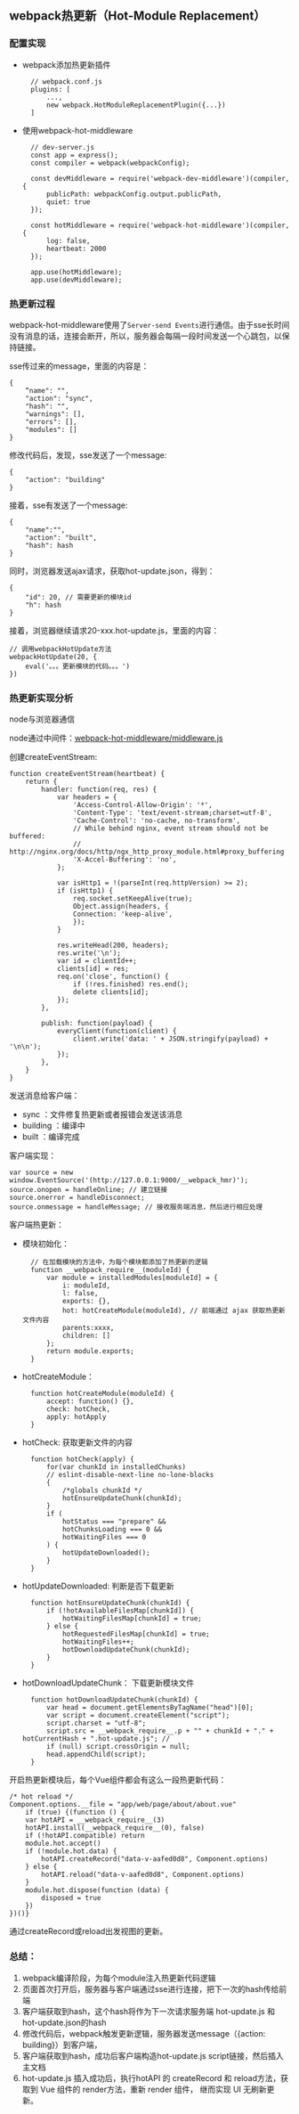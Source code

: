 ## webpack热更新（Hot-Module Replacement）  

### 配置实现  

- webpack添加热更新插件  


        // webpack.conf.js
        plugins: [
            ...,
            new webpack.HotModuleReplacementPlugin({...})
        ]  


- 使用webpack-hot-middleware 

        // dev-server.js
        const app = express();
        const compiler = webpack(webpackConfig);

        const devMiddleware = require('webpack-dev-middleware')(compiler, {
            publicPath: webpackConfig.output.publicPath,
            quiet: true
        });

        const hotMiddleware = require('webpack-hot-middleware')(compiler, {
            log: false,
            heartbeat: 2000
        });

        app.use(hotMiddleware);
        app.use(devMiddleware);  

### 热更新过程    

webpack-hot-middleware使用了``Server-send Events``进行通信。由于sse长时间没有消息的话，连接会断开，所以，服务器会每隔一段时间发送一个心跳包，以保持链接。    

sse传过来的message，里面的内容是：  

    {
        “name": "",
        "action": "sync",
        "hash": "",
        "warnings": [],
        "errors": [],
        "modules": []
    }  

修改代码后，发现，sse发送了一个message:  

    {
        "action": "building"
    }  

接着，sse有发送了一个message:  

    {
        "name":"",
        "action": "built",
        "hash": hash
    } 
     
同时，浏览器发送ajax请求，获取hot-update.json，得到：  

    {
        "id": 20, // 需要更新的模块id
        "h": hash
    }  

接着，浏览器继续请求20-xxx.hot-update.js，里面的内容：  

    // 调用webpackHotUpdate方法
    webpackHotUpdate(20, {
        eval('。。。更新模块的代码。。。')
    })  


### 热更新实现分析  

node与浏览器通信 

node通过中间件：[webpack-hot-middleware/middleware.js](https://github.com/webpack-contrib/webpack-hot-middleware/blob/master/middleware.js)  

创建createEventStream:  

    function createEventStream(heartbeat) {
        return {
            handler: function(req, res) {
                var headers = {
                    'Access-Control-Allow-Origin': '*',
                    'Content-Type': 'text/event-stream;charset=utf-8',
                    'Cache-Control': 'no-cache, no-transform',
                    // While behind nginx, event stream should not be buffered:
                    // http://nginx.org/docs/http/ngx_http_proxy_module.html#proxy_buffering
                    'X-Accel-Buffering': 'no', 
                };

                var isHttp1 = !(parseInt(req.httpVersion) >= 2);
                if (isHttp1) {
                    req.socket.setKeepAlive(true);
                    Object.assign(headers, {
                    Connection: 'keep-alive',
                    });
                }

                res.writeHead(200, headers);
                res.write('\n');
                var id = clientId++;
                clients[id] = res;
                req.on('close', function() {
                    if (!res.finished) res.end();
                    delete clients[id];
                });
            },

            publish: function(payload) {
                everyClient(function(client) {
                    client.write('data: ' + JSON.stringify(payload) + '\n\n');
                });
            },
        }
    }

发送消息给客户端：  

- sync ：文件修复热更新或者报错会发送该消息
- building ：编译中
- built ：编译完成  

客户端实现：  

    var source = new window.EventSource('(http://127.0.0.1:9000/__webpack_hmr)');
    source.onopen = handleOnline; // 建立链接
    source.onerror = handleDisconnect;
    source.onmessage = handleMessage; // 接收服务端消息，然后进行相应处理  

客户端热更新：  

- 模块初始化：  

        // 在加载模块的方法中，为每个模块都添加了热更新的逻辑 
        function __webpack_require__(moduleId) {
            var module = installedModules[moduleId] = {
                i: moduleId,
                l: false,
                exports: {},
                hot: hotCreateModule(moduleId), // 前端通过 ajax 获取热更新文件内容
                parents:xxxx,
                children: []
            };
            return module.exports;
        }

- hotCreateModule：

        function hotCreateModule(moduleId) {
            accept: function() {},
            check: hotCheck,
            apply: hotApply
        }  

- hotCheck: 获取更新文件的内容

        function hotCheck(apply) {
            for(var chunkId in installedChunks)
 			// eslint-disable-next-line no-lone-blocks
 			{
 				/*globals chunkId */
 				hotEnsureUpdateChunk(chunkId);
 			}
            if (
 				hotStatus === "prepare" &&
 				hotChunksLoading === 0 &&
 				hotWaitingFiles === 0
 			) {
 				hotUpdateDownloaded();
 			}
        }  

- hotUpdateDownloaded: 判断是否下载更新  

        function hotEnsureUpdateChunk(chunkId) {
            if (!hotAvailableFilesMap[chunkId]) {
                hotWaitingFilesMap[chunkId] = true;
            } else {
                hotRequestedFilesMap[chunkId] = true;
                hotWaitingFiles++;
                hotDownloadUpdateChunk(chunkId);
            }
        } 

- hotDownloadUpdateChunk： 下载更新模块文件

        function hotDownloadUpdateChunk(chunkId) {
            var head = document.getElementsByTagName("head")[0];
            var script = document.createElement("script");
            script.charset = "utf-8";
            script.src = __webpack_require__.p + "" + chunkId + "." + hotCurrentHash + ".hot-update.js"; // 
            if (null) script.crossOrigin = null;
            head.appendChild(script);
        }  

开启热更新模块后，每个Vue组件都会有这么一段热更新代码： 

    /* hot reload */
    Component.options.__file = "app/web/page/about/about.vue"
        if (true) {(function () {
        var hotAPI = __webpack_require__(3)
        hotAPI.install(__webpack_require__(0), false)
        if (!hotAPI.compatible) return
        module.hot.accept()
        if (!module.hot.data) {
            hotAPI.createRecord("data-v-aafed0d8", Component.options)
        } else {
            hotAPI.reload("data-v-aafed0d8", Component.options)
        }
        module.hot.dispose(function (data) {
            disposed = true
        })
    })()}  

通过createRecord或reload出发视图的更新。  


### 总结：  

1. webpack编译阶段，为每个module注入热更新代码逻辑
2. 页面首次打开后，服务器与客户端通过sse进行连接，把下一次的hash传给前端
3. 客户端获取到hash，这个hash将作为下一次请求服务端 hot-update.js 和 hot-update.json的hash
4. 修改代码后，webpack触发更新逻辑，服务器发送message（{action: building}）到客户端，
5. 客户端获取到hash，成功后客户端构造hot-update.js script链接，然后插入主文档
6. hot-update.js 插入成功后，执行hotAPI 的 createRecord 和 reload方法，获取到 Vue 组件的 render方法，重新 render 组件， 继而实现 UI 无刷新更新。